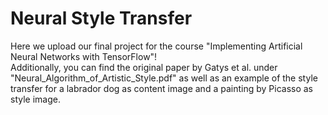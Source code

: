 # Neural Style Transfer

Here we upload our final project for the course "Implementing Artificial Neural Networks with TensorFlow"!  
Additionally, you can find the original paper by Gatys et al. under "Neural_Algorithm_of_Artistic_Style.pdf" as well as an example of the style transfer for a labrador dog as content image and a painting by Picasso as style image.
